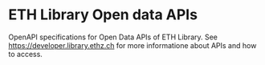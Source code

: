 # ETH Library Open data APIs

OpenAPI specifications for Open Data APIs of ETH Library. See https://developer.library.ethz.ch for more informatione about APIs and how to access.
